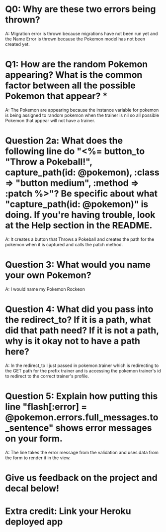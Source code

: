 # Q0: Why are these two errors being thrown?
A: Migration error is thrown because migrations have not been run yet and the Name Error is thrown because the Pokemon model has not been created yet.

# Q1: How are the random Pokemon appearing? What is the common factor between all the possible Pokemon that appear? *
A: The Pokemon are appearing because the instance variable for pokemon is being assigned to random pokemon when the trainer is nil so all possible Pokemon that appear will not have a trainer.

# Question 2a: What does the following line do "<%= button_to "Throw a Pokeball!", capture_path(id: @pokemon), :class => "button medium", :method => :patch %>"? Be specific about what "capture_path(id: @pokemon)" is doing. If you're having trouble, look at the Help section in the README.
A: It creates a button that Throws a Pokeball and creates the path for the pokemon when it is captured and calls the patch method.

# Question 3: What would you name your own Pokemon?
A: I would name my Pokemon Rockeon

# Question 4: What did you pass into the redirect_to? If it is a path, what did that path need? If it is not a path, why is it okay not to have a path here?
A: In the redirect_to I just passed in pokemon.trainer which is redirecting to the GET path for the prefix trainer and is accessing the pokemon trainer's id to redirect to the correct trainer's profile.

# Question 5: Explain how putting this line "flash[:error] = @pokemon.errors.full_messages.to_sentence" shows error messages on your form.
A: The line takes the error message from the validation and uses data from the form to render it in the view.

# Give us feedback on the project and decal below!

# Extra credit: Link your Heroku deployed app
